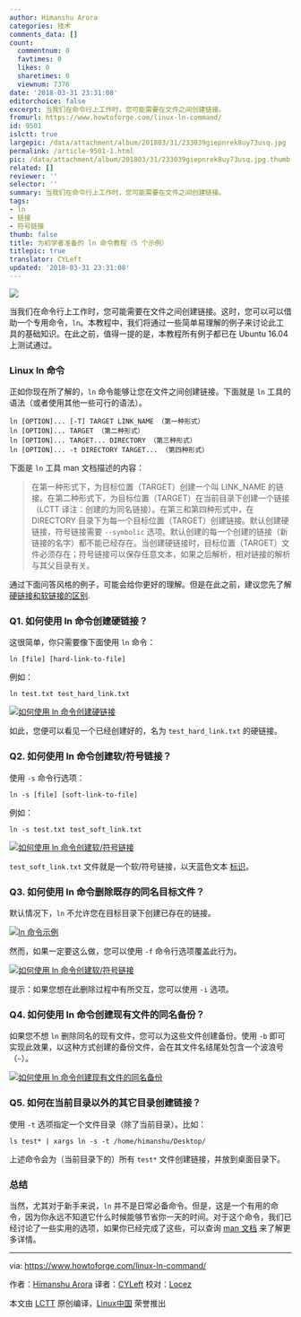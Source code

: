 ```yaml
---
author: Himanshu Arora
categories: 技术
comments_data: []
count:
  commentnum: 0
  favtimes: 0
  likes: 0
  sharetimes: 0
  viewnum: 7376
date: '2018-03-31 23:31:08'
editorchoice: false
excerpt: 当我们在命令行上工作时，您可能需要在文件之间创建链接。
fromurl: https://www.howtoforge.com/linux-ln-command/
id: 9501
islctt: true
largepic: /data/attachment/album/201803/31/233039giepnrek8uy73usq.jpg
permalink: /article-9501-1.html
pic: /data/attachment/album/201803/31/233039giepnrek8uy73usq.jpg.thumb.jpg
related: []
reviewer: ''
selector: ''
summary: 当我们在命令行上工作时，您可能需要在文件之间创建链接。
tags:
- ln
- 链接
- 符号链接
thumb: false
title: 为初学者准备的 ln 命令教程（5 个示例）
titlepic: true
translator: CYLeft
updated: '2018-03-31 23:31:08'
---
```


![](/data/attachment/album/201803/31/233039giepnrek8uy73usq.jpg)


当我们在命令行上工作时，您可能需要在文件之间创建链接。这时，您可以可以借助一个专用命令，`ln`。本教程中，我们将通过一些简单易理解的例子来讨论此工具的基础知识。在此之前，值得一提的是，本教程所有例子都已在 Ubuntu 16.04 上测试通过。


### Linux ln 命令


正如你现在所了解的，`ln` 命令能够让您在文件之间创建链接。下面就是 `ln` 工具的语法（或者使用其他一些可行的语法）。



```
ln [OPTION]... [-T] TARGET LINK_NAME （第一种形式）
ln [OPTION]... TARGET （第二种形式）
ln [OPTION]... TARGET... DIRECTORY （第三种形式）
ln [OPTION]... -t DIRECTORY TARGET... （第四种形式）

```

下面是 `ln` 工具 man 文档描述的内容：



> 
> 在第一种形式下，为目标位置（TARGET）创建一个叫 LINK\_NAME 的链接。在第二种形式下，为目标位置（TARGET）在当前目录下创建一个链接（LCTT 译注：创建的为同名链接）。在第三和第四种形式中，在 DIRECTORY 目录下为每一个目标位置（TARGET）创建链接。默认创建硬链接，符号链接需要 `--symbolic` 选项。默认创建的每一个创建的链接（新链接的名字）都不能已经存在。当创建硬链接时，目标位置（TARGET）文件必须存在；符号链接可以保存任意文本，如果之后解析，相对链接的解析与其父目录有关。
> 
> 
> 


通过下面问答风格的例子，可能会给你更好的理解。但是在此之前，建议您先了解 [硬链接和软链接的区别](https://medium.com/meatandmachines/explaining-the-difference-between-hard-links-symbolic-links-using-bruce-lee-32828832e8d3).


### Q1. 如何使用 ln 命令创建硬链接？


这很简单，你只需要像下面使用 `ln` 命令：



```
ln [file] [hard-link-to-file]

```

例如：



```
ln test.txt test_hard_link.txt

```

[![如何使用 ln 命令创建硬链接](/data/attachment/album/201803/31/233111emob0bgz50c9qobd.png)](https://www.howtoforge.com/images/command-tutorial/big/ln-hard-link.png)


如此，您便可以看见一个已经创建好的，名为 `test_hard_link.txt` 的硬链接。


### Q2. 如何使用 ln 命令创建软/符号链接？


使用 `-s` 命令行选项：



```
ln -s [file] [soft-link-to-file]

```

例如：



```
ln -s test.txt test_soft_link.txt

```

[![如何使用 ln 命令创建软/符号链接](/data/attachment/album/201803/31/233113cxk8xx2kieeex9ai.png)](https://www.howtoforge.com/images/command-tutorial/big/ln-soft-link.png)


`test_soft_link.txt` 文件就是一个软/符号链接，以天蓝色文本 [标识](https://askubuntu.com/questions/17299/what-do-the-different-colors-mean-in-ls)。


### Q3. 如何使用 ln 命令删除既存的同名目标文件？


默认情况下，`ln` 不允许您在目标目录下创建已存在的链接。


[![ln 命令示例](/data/attachment/album/201803/31/233114mzfcuxfxvvpqy4pt.png)](https://www.howtoforge.com/images/command-tutorial/big/ln-file-exists.png)


然而，如果一定要这么做，您可以使用 `-f` 命令行选项覆盖此行为。


[![如何使用 ln 命令创建软/符号链接](/data/attachment/album/201803/31/233137g6rkgt9nn62ktt0r.png)](https://www.howtoforge.com/images/command-tutorial/big/ln-f-option.png)


提示：如果您想在此删除过程中有所交互，您可以使用 `-i` 选项。


### Q4. 如何使用 ln 命令创建现有文件的同名备份？


如果您不想 `ln` 删除同名的现有文件，您可以为这些文件创建备份。使用 `-b` 即可实现此效果，以这种方式创建的备份文件，会在其文件名结尾处包含一个波浪号（`~`）。


[![如何使用 ln 命令创建现有文件的同名备份](/data/attachment/album/201803/31/233147q1bmau754ch56k7g.png)](https://www.howtoforge.com/images/command-tutorial/big/ln-b-option.png)


### Q5. 如何在当前目录以外的其它目录创建链接？


使用 `-t` 选项指定一个文件目录（除了当前目录）。比如：



```
ls test* | xargs ln -s -t /home/himanshu/Desktop/

```

上述命令会为（当前目录下的）所有 `test*` 文件创建链接，并放到桌面目录下。


### 总结


当然，尤其对于新手来说，`ln` 并不是日常必备命令。但是，这是一个有用的命令，因为你永远不知道它什么时候能够节省你一天的时间。对于这个命令，我们已经讨论了一些实用的选项，如果你已经完成了这些，可以查询 [man 文档](https://linux.die.net/man/1/ln) 来了解更多详情。




---


via: <https://www.howtoforge.com/linux-ln-command/>


作者：[Himanshu Arora](https://www.howtoforge.com) 译者：[CYLeft](https://github.com/CYLeft) 校对：[Locez](https://github.com/locez)


本文由 [LCTT](https://github.com/LCTT/TranslateProject) 原创编译，[Linux中国](https://linux.cn/) 荣誉推出